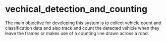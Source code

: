 # vechical_detection_and_counting

The main objective for developing this system is to collect vehicle count and classification data and also track and count the detected vehicle when they leave the frames or makes use of a counting line drawn across a road.



